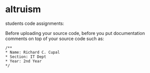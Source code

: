 # altruism
students code assignments:

Before uploading your source code, before you put documentation comments on top of your source code such as:

```
/**
* Name: Richard C. Cupal
* Section: IT Dept
* Year: 2nd Year
*/
```
